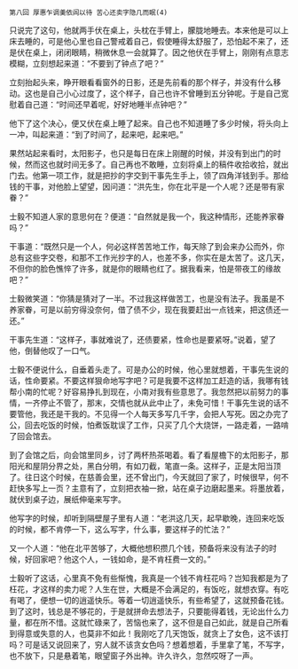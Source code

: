     第八回 厚惠乍调羮依闾以待 苦心还卖字隐几而眠(4) 

   只说完了这句，他就两手伏在桌上，头枕在手臂上，朦胧地睡去。本来他是可以上床去睡的，可是他心里也自己警戒着自己，假使睡得太舒服了，恐怕起不来了，还是伏在桌上，闭闭眼睛，稍微休息一会就算了。因之他伏在手臂上，刚刚有点意志模糊，立刻想起来道：“不要到了钟点了吧？”

   立刻抬起头来，睁开眼看看窗外的日影，还是先前看的那个样子，并没有什么移动。这也是自己小心过度了，这个样子，自己也许不曾睡到五分钟呢。于是自己宽慰着自己道：“时间还早着呢，好好地睡半点钟吧？”

   他下了这个决心，便又伏在桌上睡了起来。自己也不知道睡了多少时候，将头向上一冲，叫起来道：“到了时间了，起来吧，起来吧。”

   果然站起来看时，太阳影子，也只是每日在床上刚醒的时候，并没有到出门的时候，然而这也就时间无多了。自己再也不敢睡，立刻将桌上的稿件收拾收拾，就出门去。他第一项工作，就是把抄的字交到干事先生手上，领了四角洋钱到手。那给钱的干事，对他脸上望望，因问道：“洪先生，你在北平是一个人呢？还是带有家眷？”

   士毅不知道人家的意思何在？便道：“自然就是我一个，我这种情形，还能养家眷吗？”

   干事道：“既然只是一个人，何必这样苦苦地工作，每天除了到会来办公而外，你总有这些字交卷，和那不工作光抄字的人，也差不多，你实在是太苦了。这几天，不但你的脸色憔悴了许多，就是你的眼睛也红了。据我看来，怕是带夜工的缘故吧？”

   士毅微笑道：“你猜是猜对了一半。不过我这样做苦工，也是没有法子。我虽是不养家眷，可是以前穷得没奈何，借了债不少，现在我要赶出一点钱来，把这债还一还。”

   干事先生道：“这样子，事就难说了，还债要紧，性命也是要紧呀。”说着，望了他，倒替他叹了一口气。

   士毅不便说什么，自垂着头走了。可是办公的时候，他心里就想着，干事先生说的话，性命要紧。不要这样狠命地写字吧？可是我要不这样加工赶造的话，我哪有钱帮小南的忙呢？好容易挣扎到现在，小南对我有些意思了。我忽然把以前努力的事情，一齐停止不管了，那末，交情也就从此中止了，未免可惜！干事先生说的话不要管他，我还是干我的。不见得一个人每天多写几千字，会把人写死。因之办完了公，回去吃饭的时候，怕煮饭耽误了工作，只买了几个大烧饼，一路走着，一路啃了回会馆去。

   到了会馆之后，向会馆里同乡，讨了两杯热茶喝着。看了看屋檐下的太阳影子，那阳光和屋阴分界之处，黑白分明，有如刀截，笔直一条。这样子，正是太阳当顶了。往日这个时候，在慈善会里，还不曾出门，今天就回了家了，时候很早，何不赶快多写上一页？主意有了，立刻把衣袖一掀，站在桌子边磨起墨来。将墨放着，就伏到桌子边，展纸伸毫来写字。

   他写字的时候，却听到隔壁屋子里有人道：“老洪这几天，起早歇晚，连回来吃饭的时候，都不肯停一下，这么写字，什么事，要这样子的忙法？”

   又一个人道：“他在北平苦够了，大概他想积攒几个钱，预备将来没有法子的时候，好回家吧？他这个人，一钱如命，是不肯枉费一文的。”

   士毅听了这话，心里真不免有些惭愧，我真是一个钱不肯枉花吗？岂知我都是为了枉花，才这样的卖力呢？人生在世，大概是不会满足的，有饭吃，就想衣穿。有吃有喝了，便想一切的逍遥快乐。等着一切逍遥快乐，有些希望了，这就预备花钱。到了这时，钱总是不够花的，于是就拼命去想法子，只要能得着钱，无论出什么力量，都在所不惜。这就忙碌来了，苦恼也来了，这不但是自己如此，就是自己所看到得意或失意的人，也莫非不如此！我刚吃了几天饱饭，就贪上了女色，这不该打吗？可是话又说回来了，穷人就不该贪女色吗？想着想着，手里拿了笔，不写字，也不放下，只是悬着笔，眼望窗子外出神。许久许久，忽然哎呀了一声。

